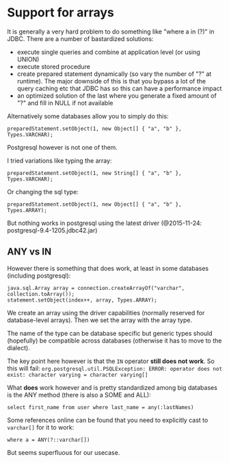 # Support for arrays

It is generally a very hard problem to do something like "where a in (?)" in JDBC. There are a number of bastardized solutions:

- execute single queries and combine at application level (or using UNION)
- execute stored procedure
- create prepared statement dynamically (so vary the number of "?" at runtime). The major downside of this is that you bypass a lot of the query caching etc that JDBC has so this can have a performance impact
- an optimized solution of the last where you generate a fixed amount of "?" and fill in NULL if not available

Alternatively some databases allow you to simply do this:

```
preparedStatement.setObject(1, new Object[] { "a", "b" }, Types.VARCHAR);
```

Postgresql however is not one of them.

I tried variations like typing the array:

```
preparedStatement.setObject(1, new String[] { "a", "b" }, Types.VARCHAR);
```

Or changing the sql type:

```
preparedStatement.setObject(1, new Object[] { "a", "b" }, Types.ARRAY);
```

But nothing works in postgresql using the latest driver (@2015-11-24: postgresql-9.4-1205.jdbc42.jar)

## ANY vs IN

However there is something that does work, at least in some databases (including postgresql):

```
java.sql.Array array = connection.createArrayOf("varchar", collection.toArray());
statement.setObject(index++, array, Types.ARRAY);
```

We create an array using the driver capabilities (normally reserved for database-level arrays).
Then we set the array with the array type.

The name of the type can be database specific but generic types should (hopefully) be compatible across databases (otherwise it has to move to the dialect). 

The key point here however is that the `IN` operator **still does not work**. So this will fail: `org.postgresql.util.PSQLException: ERROR: operator does not exist: character varying = character varying[]`

What **does** work however and is pretty standardized among big databases is the ANY method (there is also a SOME and ALL):

```
select first_name from user where last_name = any(:lastNames)
```

Some references online can be found that you need to explicitly cast to `varchar[]` for it to work:

```
where a = ANY(?::varchar[])
```

But seems superfluous for our usecase.